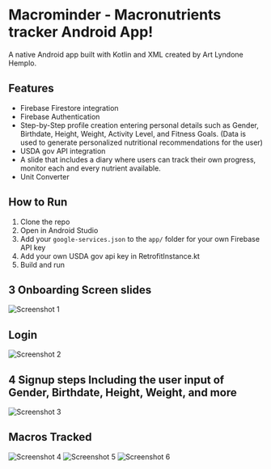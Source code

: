 # Macrominder - Macronutrients tracker Android App!

A native Android app built with Kotlin and XML created by Art Lyndone Hemplo.

## Features
- Firebase Firestore integration
- Firebase Authentication
- Step-by-Step profile creation entering personal details such as Gender, Birthdate, Height, Weight, Activity Level, and Fitness Goals. (Data is used to generate personalized nutritional recommendations for the user)
- USDA gov API integration
- A slide that includes a diary where users can track their own progress, monitor each and every nutrient available.
- Unit Converter

## How to Run
1. Clone the repo
2. Open in Android Studio
3. Add your `google-services.json` to the `app/` folder for your own Firebase API key
4. Add your own USDA gov api key in RetrofitInstance.kt
5. Build and run

## 3 Onboarding Screen slides
![Screenshot 1](app/screenshots/onboarding.png)

## Login
![Screenshot 2](app/screenshots/Login.png)

## 4 Signup steps Including the user input of Gender, Birthdate, Height, Weight, and more
![Screenshot 3](app/screenshots/signup.png)

## Macros Tracked
![Screenshot 4](app/screenshots/Diary1.png)
![Screenshot 5](app/screenshots/Diary2.png)
![Screenshot 6](app/screenshots/Diary3.png)

